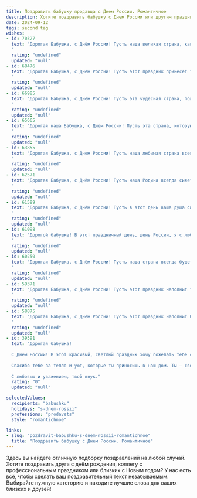 ```yaml
---
title: Поздравить бабушку продавца с Днем России. Романтичное
description: Хотите поздравить бабушку с Днем России или другим праздником? Наш ИИ создаст незабываемое поздравление, а вы обязательно выделитесь среди других.  
date: 2024-09-12
tags: second tag
wishes:
- id: 70327
  text: "Дорогая Бабушка, с Днём России! Пусть наша великая страна, как и твоя добрая душа, всегда сияет теплом и любовью. Спасибо тебе за твой труд, за преданность профессии продавца, за то, что ты даришь людям радость покупок. Желаю тебе крепкого здоровья, безграничного счастья и неисчерпаемого запаса оптимизма!
  "
  rating: "undefined"
  updated: "null"
- id: 68476
  text: "Дорогая Бабушка, с Днем России! Пусть этот праздник принесет тебе тепло солнечных лучей, радость за Родину и светлые воспоминания о любимой профессии продавца. Ты всегда была примером доброты, щедрости и душевного тепла. Пусть каждый день будет наполнен любовью, счастьем и благополучием!
  "
  rating: "undefined"
  updated: "null"
- id: 66985
  text: "Дорогая Бабушка, с Днем России! Пусть эта чудесная страна, полная любви и добра, всегда дарит тебе мир и радость, как твоя любимая работа продавца – улыбки и хорошее настроение покупателям. Будь здорова и счастлива!
  "
  rating: "undefined"
  updated: "null"
- id: 65665
  text: "Дорогая наша Бабушка, с Днем России! Пусть эта страна, которую ты так любишь и которой так преданно служишь, всегда дарит тебе тепло и радость, а твоя работа продавца, где ты даришь людям добро и заботу, приносит тебе удовлетворение и признание!
  "
  rating: "undefined"
  updated: "null"
- id: 63855
  text: "Дорогая Бабушка, с Днем России! Пусть наша любимая страна всегда будет сильна и процветать, а  ее красота и тепло вдохновляют нас, как твои нежные руки, которые  так  мастерски создают  радость для  покупателей, делая мир чуть светлее.
  "
  rating: "undefined"
  updated: "null"
- id: 62571
  text: "Дорогая Бабушка, с Днём России! Пусть наша Родина всегда сияет, как твои добрые глаза, а твоя душа остаётся такой же светлой и щедрой, как  товар, который ты всегда продаёшь с улыбкой.  Будь здорова, любима и счастлива!
  "
  rating: "undefined"
  updated: "null"
- id: 61589
  text: "Дорогая Бабушка, с Днём России! Пусть в этот день ваша душа сияет как летнее солнце, а сердце наполнится любовью к нашей великой стране. Спасибо вам за ваш труд, за ваш пример, за ваше тепло, которое вы делитесь со всеми. Пусть ваша жизнь будет полна радости, благополучия и любви, как летний луг, усыпанный цветами!
  "
  rating: "undefined"
  updated: "null"
- id: 61098
  text: "Дорогой бабушке! В этот праздничный день, день России, я с любовью желаю тебе, как и всей нашей огромной и прекрасной стране, мира, счастья и процветания. Пусть небо над нами всегда будет ясным, а наше сердце будет наполнено любовью и теплотой, как в этот светлый день!
  "
  rating: "undefined"
  updated: "null"
- id: 60250
  text: "Дорогая Бабушка, с Днём России! Пусть наша страна всегда будет для тебя символом любви, тепла и заботы, как ты сама для нас. Пусть в твоём сердце царит мир и гармония, а душа радуется успехам страны и каждого её гражданина.
  "
  rating: "undefined"
  updated: "null"
- id: 59371
  text: "Дорогая Бабушка, с Днём России! Пусть этот праздник наполнит твою душу теплом и гордостью за нашу великую страну, а сердце — любовью к ней и ко всему, что в ней есть. Пусть твои добрые руки, привыкшие к заботе о других, всегда будут полны счастья и радости, а твоя душа —  легкой и беззаботной, как летний ветерок. С любовью и уважением, твои родные.
  "
  rating: "undefined"
  updated: "null"
- id: 58875
  text: "Дорогая Бабушка, с Днем России! Пусть этот праздник наполнит Вашу жизнь теплом, любовью и светлыми чувствами, подобно тому, как Ваша профессия продавца дарит людям радость и удовольствие от покупок.
  "
  rating: "undefined"
  updated: "null"
- id: 39391
  text: "Дорогая бабушка!
  
  С Днем России! В этот красивый, светлый праздник хочу пожелать тебе счастья, здоровья и тепла. Ты, как опытный продавец, знаешь, как правильно выбирать лучшие моменты жизни и дарить радость окружающим. Пусть каждый день будет полон любви и заботы, словно добрый покупатель, выбирающий самое ценное.
  
  Спасибо тебе за тепло и уют, которые ты приносишь в наш дом. Ты — свет в нашей жизни, и я горжусь, что ты моя бабушка. Пусть в твоей душе цветут самые яркие цветы, а в сердце звучит музыка счастья.
  
  С любовью и уважением, твой внук."
  rating: "0"
  updated: "null"

selectedValues:
  recipients: "babushku"
  holidays: "s-dnem-rossii"
  professions: "prodavets"
  style: "romantichnoe"

links:
- slug: "pozdravit-babushku-s-dnem-rossii-romantichnoe"
  title: "Поздравить бабушку с Днем России. Романтичное"
---
```


Здесь вы найдете отличную подборку поздравлений на любой случай. 
Хотите поздравить друга с днём рождения, коллегу с профессиональным праздником или близких с Новым годом? У нас есть всё, чтобы сделать ваш поздравительный текст незабываемым. Выбирайте нужную категорию и находите лучшие слова для ваших близких и друзей!
